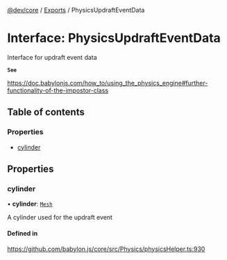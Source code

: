[@dev/core](../README.md) / [Exports](../modules.md) / PhysicsUpdraftEventData

# Interface: PhysicsUpdraftEventData

Interface for updraft event data

**`See`**

https://doc.babylonjs.com/how_to/using_the_physics_engine#further-functionality-of-the-impostor-class

## Table of contents

### Properties

- [cylinder](PhysicsUpdraftEventData.md#cylinder)

## Properties

### cylinder

• **cylinder**: [`Mesh`](../classes/Mesh.md)

A cylinder used for the updraft event

#### Defined in

https://github.com/babylon.js/core/src/Physics/physicsHelper.ts:930
